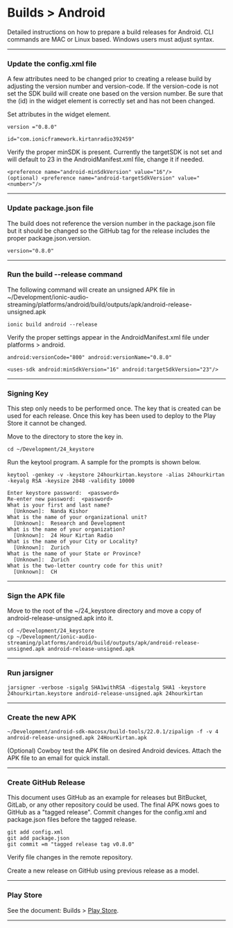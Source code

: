 <div class="page-header">
  <h1  id="page-title">Builds > Android</h1>
</div>

Detailed instructions on how to prepare a build releases for Android. CLI commands are MAC or Linux based. Windows users must adjust syntax.

___
### Update the config.xml file
A few attributes need to be changed prior to creating a release build by adjusting the version number and version-code. If the version-code is not set the SDK build will create one based on the version number. Be sure that the (id) in the widget element is correctly set and has not been changed.

Set attributes in the widget element.
```
version ="0.8.0"

id="com.ionicframework.kirtanradio392459"
```

Verify the proper minSDK is present. Currently the targetSDK is not set and will default to 23 in the AndroidManifest.xml file, change it if needed.
```
<preference name="android-minSdkVersion" value="16"/>
(optional) <preference name="android-targetSdkVersion" value="<number>"/>
```

___
### Update package.json file
The build does not reference the version number in the package.json file but it should be changed so the GitHub tag for the release includes the proper package.json.version.
```
version="0.8.0"
```


___
### Run the build --release command
The following command will create an unsigned APK file in ~/Development/ionic-audio-streaming/platforms/android/build/outputs/apk/android-release-unsigned.apk
```
ionic build android --release
```

Verify the proper settings appear in the AndroidManifest.xml file under platforms > android.
```
android:versionCode="800" android:versionName="0.8.0"

<uses-sdk android:minSdkVersion="16" android:targetSdkVersion="23"/>
```

___
### Signing Key
This step only needs to be performed once. The key that is created can be used for each release. Once this key has been used to deploy to the Play Store it cannot be changed.

Move to the directory to store the key in.
```
cd ~/Development/24_keystore
```

Run the keytool program. A sample for the prompts is shown below.

```
keytool -genkey -v -keystore 24hourkirtan.keystore -alias 24hourkirtan -keyalg RSA -keysize 2048 -validity 10000
```


```
Enter keystore password:  <password>
Re-enter new password:  <password>
What is your first and last name?
  [Unknown]:  Nanda Kishor
What is the name of your organizational unit?
  [Unknown]:  Research and Development
What is the name of your organization?
  [Unknown]:  24 Hour Kirtan Radio
What is the name of your City or Locality?
  [Unknown]:  Zurich
What is the name of your State or Province?
  [Unknown]:  Zurich
What is the two-letter country code for this unit?
  [Unknown]:  CH
```

___
### Sign the APK file
Move to the root of the ~/24_keystore directory and move a copy of android-release-unsigned.apk into it.



```
cd ~/Development/24_keystore
cp ~/Development/ionic-audio-streaming/platforms/android/build/outputs/apk/android-release-unsigned.apk android-release-unsigned.apk
```
___
### Run jarsigner
```
jarsigner -verbose -sigalg SHA1withRSA -digestalg SHA1 -keystore 24hourkirtan.keystore android-release-unsigned.apk 24hourkirtan
```
___
### Create the new APK
```
~/Development/android-sdk-macosx/build-tools/22.0.1/zipalign -f -v 4 android-release-unsigned.apk 24HourKirtan.apk
```

(Optional) Cowboy test the APK file on desired Android devices. Attach the APK file to an email for quick install.

___
### Create GitHub Release
This document uses GitHub as an example for releases but BitBucket, GitLab, or any other repository could be used. The final APK nows goes to GitHub as a "tagged release". Commit changes for the config.xml and package.json files before the tagged release.

```
git add config.xml
git add package.json
git commit =m "tagged release tag v0.8.0"
```

Verify file changes in the remote repository.

Create a new release on GitHub using previous release as a model.

___
### Play Store
See the document: Builds > [Play Store](index.html?md=pages_builds_playstore.md).

---------
